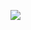 ![](http://github-profile-summary-cards.vercel.app/api/cards/profile-details?username=k1rof18&layout=compact&show_icons=true&theme=onedark)

